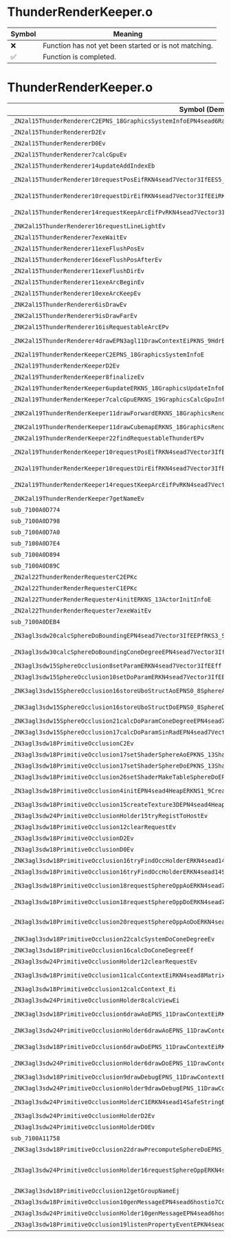 # ThunderRenderKeeper.o
| Symbol | Meaning 
| ------------- | ------------- 
| :x: | Function has not yet been started or is not matching. 
| :white_check_mark: | Function is completed. 


# ThunderRenderKeeper.o
| Symbol (Demangled) | Symbol (Mangled) | Decompiled? |
| ------------- |  ------------- | ------------- |
| `_ZN2al15ThunderRendererC2EPNS_18GraphicsSystemInfoEPN4sead6RandomE` | `al::ThunderRenderer::ThunderRenderer(al::GraphicsSystemInfo *,sead::Random *)` | :white_check_mark: |
| `_ZN2al15ThunderRendererD2Ev` | `al::ThunderRenderer::~ThunderRenderer()` | :white_check_mark: |
| `_ZN2al15ThunderRendererD0Ev` | `al::ThunderRenderer::~ThunderRenderer()` | :white_check_mark: |
| `_ZN2al15ThunderRenderer7calcGpuEv` | `al::ThunderRenderer::calcGpu(void)` | :white_check_mark: |
| `_ZN2al15ThunderRenderer14updateAddIndexEb` | `al::ThunderRenderer::updateAddIndex(bool)` | :white_check_mark: |
| `_ZN2al15ThunderRenderer10requestPosEifRKN4sead7Vector3IfEES5_iRKNS1_7Color4fE` | `al::ThunderRenderer::requestPos(int,float,sead::Vector3<float> const&,sead::Vector3<float> const&,int,sead::Color4f const&)` | :white_check_mark: |
| `_ZN2al15ThunderRenderer10requestDirEifRKN4sead7Vector3IfEEiRKNS1_7Color4fE` | `al::ThunderRenderer::requestDir(int,float,sead::Vector3<float> const&,int,sead::Color4f const&)` | :white_check_mark: |
| `_ZN2al15ThunderRenderer14requestKeepArcEifPvRKN4sead7Vector3IfEES6_RKNS2_7Color4fE` | `al::ThunderRenderer::requestKeepArc(int,float,void *,sead::Vector3<float> const&,sead::Vector3<float> const&,sead::Color4f const&)` | :white_check_mark: |
| `_ZNK2al15ThunderRenderer16requestLineLightEv` | `al::ThunderRenderer::requestLineLight(void)const` | :white_check_mark: |
| `_ZN2al15ThunderRenderer7exeWaitEv` | `al::ThunderRenderer::exeWait(void)` | :white_check_mark: |
| `_ZN2al15ThunderRenderer11exeFlushPosEv` | `al::ThunderRenderer::exeFlushPos(void)` | :white_check_mark: |
| `_ZN2al15ThunderRenderer16exeFlushPosAfterEv` | `al::ThunderRenderer::exeFlushPosAfter(void)` | :white_check_mark: |
| `_ZN2al15ThunderRenderer11exeFlushDirEv` | `al::ThunderRenderer::exeFlushDir(void)` | :white_check_mark: |
| `_ZN2al15ThunderRenderer11exeArcBeginEv` | `al::ThunderRenderer::exeArcBegin(void)` | :white_check_mark: |
| `_ZN2al15ThunderRenderer10exeArcKeepEv` | `al::ThunderRenderer::exeArcKeep(void)` | :white_check_mark: |
| `_ZNK2al15ThunderRenderer6isDrawEv` | `al::ThunderRenderer::isDraw(void)const` | :white_check_mark: |
| `_ZNK2al15ThunderRenderer9isDrawFarEv` | `al::ThunderRenderer::isDrawFar(void)const` | :white_check_mark: |
| `_ZNK2al15ThunderRenderer16isRequestableArcEPv` | `al::ThunderRenderer::isRequestableArc(void *)const` | :white_check_mark: |
| `_ZNK2al15ThunderRenderer4drawEPN3agl11DrawContextEiPKNS_9HdrEncodeEPKNS_14SimpleModelEnvEi` | `al::ThunderRenderer::draw(agl::DrawContext *,int,al::HdrEncode const*,al::SimpleModelEnv const*,int)const` | :white_check_mark: |
| `_ZN2al19ThunderRenderKeeperC2EPNS_18GraphicsSystemInfoE` | `al::ThunderRenderKeeper::ThunderRenderKeeper(al::GraphicsSystemInfo *)` | :white_check_mark: |
| `_ZN2al19ThunderRenderKeeperD2Ev` | `al::ThunderRenderKeeper::~ThunderRenderKeeper()` | :white_check_mark: |
| `_ZN2al19ThunderRenderKeeper8finalizeEv` | `al::ThunderRenderKeeper::finalize(void)` | :white_check_mark: |
| `_ZN2al19ThunderRenderKeeper6updateERKNS_18GraphicsUpdateInfoE` | `al::ThunderRenderKeeper::update(al::GraphicsUpdateInfo const&)` | :white_check_mark: |
| `_ZN2al19ThunderRenderKeeper7calcGpuERKNS_19GraphicsCalcGpuInfoE` | `al::ThunderRenderKeeper::calcGpu(al::GraphicsCalcGpuInfo const&)` | :white_check_mark: |
| `_ZNK2al19ThunderRenderKeeper11drawForwardERKNS_18GraphicsRenderInfoERKNS_15RenderVariablesE` | `al::ThunderRenderKeeper::drawForward(al::GraphicsRenderInfo const&,al::RenderVariables const&)const` | :white_check_mark: |
| `_ZNK2al19ThunderRenderKeeper11drawCubemapERKNS_18GraphicsRenderInfoE` | `al::ThunderRenderKeeper::drawCubemap(al::GraphicsRenderInfo const&)const` | :white_check_mark: |
| `_ZNK2al19ThunderRenderKeeper22findRequestableThunderEPv` | `al::ThunderRenderKeeper::findRequestableThunder(void *)const` | :white_check_mark: |
| `_ZN2al19ThunderRenderKeeper10requestPosEifRKN4sead7Vector3IfEES5_iRKNS1_7Color4fE` | `al::ThunderRenderKeeper::requestPos(int,float,sead::Vector3<float> const&,sead::Vector3<float> const&,int,sead::Color4f const&)` | :white_check_mark: |
| `_ZN2al19ThunderRenderKeeper10requestDirEifRKN4sead7Vector3IfEEiRKNS1_7Color4fE` | `al::ThunderRenderKeeper::requestDir(int,float,sead::Vector3<float> const&,int,sead::Color4f const&)` | :white_check_mark: |
| `_ZN2al19ThunderRenderKeeper14requestKeepArcEifPvRKN4sead7Vector3IfEES6_RKNS2_7Color4fE` | `al::ThunderRenderKeeper::requestKeepArc(int,float,void *,sead::Vector3<float> const&,sead::Vector3<float> const&,sead::Color4f const&)` | :white_check_mark: |
| `_ZNK2al19ThunderRenderKeeper7getNameEv` | `al::ThunderRenderKeeper::getName(void)const` | :white_check_mark: |
| `sub_7100A0D774` | `` | :white_check_mark: |
| `sub_7100A0D798` | `` | :white_check_mark: |
| `sub_7100A0D7A0` | `` | :white_check_mark: |
| `sub_7100A0D7E4` | `` | :white_check_mark: |
| `sub_7100A0D894` | `` | :white_check_mark: |
| `sub_7100A0D89C` | `` | :white_check_mark: |
| `_ZN2al22ThunderRenderRequesterC2EPKc` | `al::ThunderRenderRequester::ThunderRenderRequester(char const*)` | :white_check_mark: |
| `_ZN2al22ThunderRenderRequesterC1EPKc` | `al::ThunderRenderRequester::ThunderRenderRequester(char const*)` | :white_check_mark: |
| `_ZN2al22ThunderRenderRequester4initERKNS_13ActorInitInfoE` | `al::ThunderRenderRequester::init(al::ActorInitInfo const&)` | :white_check_mark: |
| `_ZN2al22ThunderRenderRequester7exeWaitEv` | `al::ThunderRenderRequester::exeWait(void)` | :white_check_mark: |
| `sub_7100A0DEB4` | `` | :white_check_mark: |
| `_ZN3agl3sdw20calcSphereDoBoundingEPN4sead7Vector3IfEEPfRKS3_S7_fff` | `agl::sdw::calcSphereDoBounding(sead::Vector3<float> *,float *,sead::Vector3<float> const&,sead::Vector3<float> const&,float,float,float)` | :white_check_mark: |
| `_ZN3agl3sdw30calcSphereDoBoundingConeDegreeEPN4sead7Vector3IfEEPfRKS3_S7_fff` | `agl::sdw::calcSphereDoBoundingConeDegree(sead::Vector3<float> *,float *,sead::Vector3<float> const&,sead::Vector3<float> const&,float,float,float)` | :white_check_mark: |
| `_ZN3agl3sdw15SphereOcclusion8setParamERKN4sead7Vector3IfEEff` | `agl::sdw::SphereOcclusion::setParam(sead::Vector3<float> const&,float,float)` | :white_check_mark: |
| `_ZN3agl3sdw15SphereOcclusion10setDoParamERKN4sead7Vector3IfEEff` | `agl::sdw::SphereOcclusion::setDoParam(sead::Vector3<float> const&,float,float)` | :white_check_mark: |
| `_ZNK3agl3sdw15SphereOcclusion16storeUboStructAoEPNS0_8SphereAoERKN4sead8Matrix34IfEE` | `agl::sdw::SphereOcclusion::storeUboStructAo(agl::sdw::SphereAo *,sead::Matrix34<float> const&)const` | :white_check_mark: |
| `_ZNK3agl3sdw15SphereOcclusion16storeUboStructDoEPNS0_8SphereDoERKN4sead8Matrix34IfEE` | `agl::sdw::SphereOcclusion::storeUboStructDo(agl::sdw::SphereDo *,sead::Matrix34<float> const&)const` | :white_check_mark: |
| `_ZNK3agl3sdw15SphereOcclusion21calcDoParamConeDegreeEPN4sead7Vector3IfEEPff` | `agl::sdw::SphereOcclusion::calcDoParamConeDegree(sead::Vector3<float> *,float *,float)const` | :white_check_mark: |
| `_ZNK3agl3sdw15SphereOcclusion17calcDoParamSinRadEPN4sead7Vector3IfEEPff` | `agl::sdw::SphereOcclusion::calcDoParamSinRad(sead::Vector3<float> *,float *,float)const` | :white_check_mark: |
| `_ZN3agl3sdw18PrimitiveOcclusionC2Ev` | `agl::sdw::PrimitiveOcclusion::PrimitiveOcclusion(void)` | :white_check_mark: |
| `_ZN3agl3sdw18PrimitiveOcclusion17setShaderSphereAoEPKNS_13ShaderProgramE` | `agl::sdw::PrimitiveOcclusion::setShaderSphereAo(agl::ShaderProgram const*)` | :white_check_mark: |
| `_ZN3agl3sdw18PrimitiveOcclusion17setShaderSphereDoEPKNS_13ShaderProgramE` | `agl::sdw::PrimitiveOcclusion::setShaderSphereDo(agl::ShaderProgram const*)` | :white_check_mark: |
| `_ZN3agl3sdw18PrimitiveOcclusion26setShaderMakeTableSphereDoEPKNS_13ShaderProgramE` | `agl::sdw::PrimitiveOcclusion::setShaderMakeTableSphereDo(agl::ShaderProgram const*)` | :white_check_mark: |
| `_ZN3agl3sdw18PrimitiveOcclusion4initEPN4sead4HeapERKNS1_9CreateArgE` | `agl::sdw::PrimitiveOcclusion::init(sead::Heap *,agl::sdw::PrimitiveOcclusion::CreateArg const&)` | :white_check_mark: |
| `_ZN3agl3sdw18PrimitiveOcclusion15createTexture3DEPN4sead4HeapE` | `agl::sdw::PrimitiveOcclusion::createTexture3D(sead::Heap *)` | :white_check_mark: |
| `_ZN3agl3sdw24PrimitiveOcclusionHolder15tryRegistToHostEv` | `agl::sdw::PrimitiveOcclusionHolder::tryRegistToHost(void)` | :white_check_mark: |
| `_ZN3agl3sdw18PrimitiveOcclusion12clearRequestEv` | `agl::sdw::PrimitiveOcclusion::clearRequest(void)` | :white_check_mark: |
| `_ZN3agl3sdw18PrimitiveOcclusionD2Ev` | `agl::sdw::PrimitiveOcclusion::~PrimitiveOcclusion()` | :white_check_mark: |
| `_ZN3agl3sdw18PrimitiveOcclusionD0Ev` | `agl::sdw::PrimitiveOcclusion::~PrimitiveOcclusion()` | :white_check_mark: |
| `_ZNK3agl3sdw18PrimitiveOcclusion16tryFindOccHolderERKN4sead14SafeStringBaseIcEE` | `agl::sdw::PrimitiveOcclusion::tryFindOccHolder(sead::SafeStringBase<char> const&)const` | :white_check_mark: |
| `_ZN3agl3sdw18PrimitiveOcclusion16tryFindOccHolderERKN4sead14SafeStringBaseIcEE` | `agl::sdw::PrimitiveOcclusion::tryFindOccHolder(sead::SafeStringBase<char> const&)` | :white_check_mark: |
| `_ZN3agl3sdw18PrimitiveOcclusion18requestSphereOppAoERKN4sead7Vector3IfEEffRKNS2_14SafeStringBaseIcEE` | `agl::sdw::PrimitiveOcclusion::requestSphereOppAo(sead::Vector3<float> const&,float,float,sead::SafeStringBase<char> const&)` | :white_check_mark: |
| `_ZN3agl3sdw18PrimitiveOcclusion18requestSphereOppDoERKN4sead7Vector3IfEES6_fffRKNS2_14SafeStringBaseIcEE` | `agl::sdw::PrimitiveOcclusion::requestSphereOppDo(sead::Vector3<float> const&,sead::Vector3<float> const&,float,float,float,sead::SafeStringBase<char> const&)` | :white_check_mark: |
| `_ZN3agl3sdw18PrimitiveOcclusion20requestSphereOppAoDoERKN4sead7Vector3IfEES6_ffffRKNS2_14SafeStringBaseIcEE` | `agl::sdw::PrimitiveOcclusion::requestSphereOppAoDo(sead::Vector3<float> const&,sead::Vector3<float> const&,float,float,float,float,sead::SafeStringBase<char> const&)` | :white_check_mark: |
| `_ZNK3agl3sdw18PrimitiveOcclusion22calcSystemDoConeDegreeEv` | `agl::sdw::PrimitiveOcclusion::calcSystemDoConeDegree(void)const` | :white_check_mark: |
| `_ZNK3agl3sdw18PrimitiveOcclusion16calcDoConeDegreeEf` | `agl::sdw::PrimitiveOcclusion::calcDoConeDegree(float)const` | :white_check_mark: |
| `_ZN3agl3sdw24PrimitiveOcclusionHolder12clearRequestEv` | `agl::sdw::PrimitiveOcclusionHolder::clearRequest(void)` | :white_check_mark: |
| `_ZN3agl3sdw18PrimitiveOcclusion11calcContextEiRKN4sead8Matrix34IfEERKNS2_10ProjectionE` | `agl::sdw::PrimitiveOcclusion::calcContext(int,sead::Matrix34<float> const&,sead::Projection const&)` | :white_check_mark: |
| `_ZN3agl3sdw18PrimitiveOcclusion12calcContext_Ei` | `agl::sdw::PrimitiveOcclusion::calcContext_(int)` | :white_check_mark: |
| `_ZN3agl3sdw24PrimitiveOcclusionHolder8calcViewEi` | `agl::sdw::PrimitiveOcclusionHolder::calcView(int)` | :white_check_mark: |
| `_ZNK3agl3sdw18PrimitiveOcclusion6drawAoEPNS_11DrawContextEiRKNS_11TextureDataES6_RKN4sead14SafeStringBaseIcEE` | `agl::sdw::PrimitiveOcclusion::drawAo(agl::DrawContext *,int,agl::TextureData const&,agl::TextureData const&,sead::SafeStringBase<char> const&)const` | :white_check_mark: |
| `_ZNK3agl3sdw24PrimitiveOcclusionHolder6drawAoEPNS_11DrawContextEiRKNS_11TextureDataES6_` | `agl::sdw::PrimitiveOcclusionHolder::drawAo(agl::DrawContext *,int,agl::TextureData const&,agl::TextureData const&)const` | :white_check_mark: |
| `_ZNK3agl3sdw18PrimitiveOcclusion6drawDoEPNS_11DrawContextEiRKNS_11TextureDataES6_RKN4sead14SafeStringBaseIcEE` | `agl::sdw::PrimitiveOcclusion::drawDo(agl::DrawContext *,int,agl::TextureData const&,agl::TextureData const&,sead::SafeStringBase<char> const&)const` | :white_check_mark: |
| `_ZNK3agl3sdw24PrimitiveOcclusionHolder6drawDoEPNS_11DrawContextEiRKNS_11TextureDataES6_` | `agl::sdw::PrimitiveOcclusionHolder::drawDo(agl::DrawContext *,int,agl::TextureData const&,agl::TextureData const&)const` | :white_check_mark: |
| `_ZNK3agl3sdw18PrimitiveOcclusion9drawDebugEPNS_11DrawContextEi` | `agl::sdw::PrimitiveOcclusion::drawDebug(agl::DrawContext *,int)const` | :white_check_mark: |
| `_ZNK3agl3sdw24PrimitiveOcclusionHolder9drawDebugEPNS_11DrawContextEi` | `agl::sdw::PrimitiveOcclusionHolder::drawDebug(agl::DrawContext *,int)const` | :white_check_mark: |
| `_ZN3agl3sdw24PrimitiveOcclusionHolderC1ERKN4sead14SafeStringBaseIcEEPNS0_18PrimitiveOcclusionERKNS1_9CreateArgE` | `agl::sdw::PrimitiveOcclusionHolder::PrimitiveOcclusionHolder(sead::SafeStringBase<char> const&,agl::sdw::PrimitiveOcclusion *,agl::sdw::PrimitiveOcclusionHolder::CreateArg const&)` | :white_check_mark: |
| `_ZN3agl3sdw24PrimitiveOcclusionHolderD2Ev` | `agl::sdw::PrimitiveOcclusionHolder::~PrimitiveOcclusionHolder()` | :white_check_mark: |
| `_ZN3agl3sdw24PrimitiveOcclusionHolderD0Ev` | `agl::sdw::PrimitiveOcclusionHolder::~PrimitiveOcclusionHolder()` | :white_check_mark: |
| `sub_7100A11758` | `` | :white_check_mark: |
| `_ZNK3agl3sdw18PrimitiveOcclusion22drawPrecomputeSphereDoEPNS_11DrawContextEi` | `agl::sdw::PrimitiveOcclusion::drawPrecomputeSphereDo(agl::DrawContext *,int)const` | :white_check_mark: |
| `_ZN3agl3sdw24PrimitiveOcclusionHolder16requestSphereOppERKN4sead7Vector3IfEES6_ffffNS1_11RequestTypeERKNS2_7Color4fE` | `agl::sdw::PrimitiveOcclusionHolder::requestSphereOpp(sead::Vector3<float> const&,sead::Vector3<float> const&,float,float,float,float,agl::sdw::PrimitiveOcclusionHolder::RequestType,sead::Color4f const&)` | :white_check_mark: |
| `_ZNK3agl3sdw18PrimitiveOcclusion12getGroupNameEj` | `agl::sdw::PrimitiveOcclusion::getGroupName(unsigned int)const` | :white_check_mark: |
| `_ZN3agl3sdw18PrimitiveOcclusion10genMessageEPN4sead6hostio7ContextE` | `agl::sdw::PrimitiveOcclusion::genMessage(sead::hostio::Context *)` | :white_check_mark: |
| `_ZN3agl3sdw24PrimitiveOcclusionHolder10genMessageEPN4sead6hostio7ContextE` | `agl::sdw::PrimitiveOcclusionHolder::genMessage(sead::hostio::Context *)` | :white_check_mark: |
| `_ZN3agl3sdw18PrimitiveOcclusion19listenPropertyEventEPKN4sead6hostio13PropertyEventE` | `agl::sdw::PrimitiveOcclusion::listenPropertyEvent(sead::hostio::PropertyEvent const*)` | :white_check_mark: |
